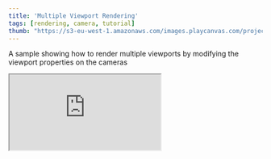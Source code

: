 ```yaml
---
title: 'Multiple Viewport Rendering'
tags: [rendering, camera, tutorial]
thumb: "https://s3-eu-west-1.amazonaws.com/images.playcanvas.com/projects/12/443666/FA3675-image-75.jpg"
---
```


A sample showing how to render multiple viewports by modifying the viewport properties on the cameras

<div className="iframe-container">
    <iframe src="https://playcanv.as/p/bkLdoYPQ/" title="Multiple Viewport Rendering" allow="camera; microphone; xr-spatial-tracking; fullscreen" allowfullscreen></iframe>
</div>
